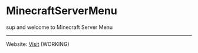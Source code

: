 # MinecraftServerMenu
sup and welcome to Minecraft Server Menu

---
Website: [Visit](https://gabrielramires.github.io/MinecraftServerMenu) (WORKING)
